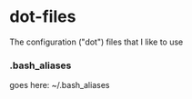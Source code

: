 # dot-files
The configuration ("dot") files that I like to use

### .bash_aliases
goes here: ~/.bash_aliases
